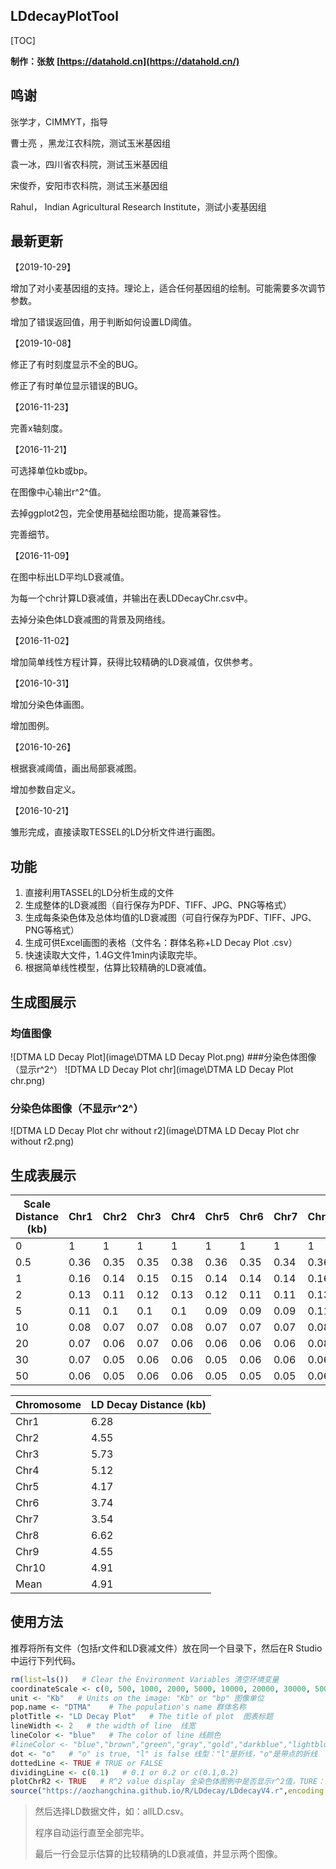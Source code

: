 ## LDdecayPlotTool

[TOC]

**制作：张敖** **[https://datahold.cn](https://datahold.cn/)** 

## 鸣谢

张学才，CIMMYT，指导

曹士亮 ，黑龙江农科院，测试玉米基因组

袁一冰，四川省农科院，测试玉米基因组

宋俊乔，安阳市农科院，测试玉米基因组

Rahul， Indian Agricultural Research Institute，测试小麦基因组

## 最新更新

【2019-10-29】

增加了对小麦基因组的支持。理论上，适合任何基因组的绘制。可能需要多次调节参数。

增加了错误返回值，用于判断如何设置LD阈值。

【2019-10-08】

修正了有时刻度显示不全的BUG。

修正了有时单位显示错误的BUG。

【2016-11-23】

完善x轴刻度。

【2016-11-21】

可选择单位kb或bp。

在图像中心输出r^2^值。

去掉ggplot2包，完全使用基础绘图功能，提高兼容性。

完善细节。

【2016-11-09】

在图中标出LD平均LD衰减值。

为每一个chr计算LD衰减值，并输出在表LDDecayChr.csv中。

去掉分染色体LD衰减图的背景及网络线。

【2016-11-02】

增加简单线性方程计算，获得比较精确的LD衰减值，仅供参考。

【2016-10-31】

增加分染色体画图。

增加图例。

【2016-10-26】

根据衰减阈值，画出局部衰减图。

增加参数自定义。

【2016-10-21】

雏形完成，直接读取TESSEL的LD分析文件进行画图。

## 功能

1. 直接利用TASSEL的LD分析生成的文件
2. 生成整体的LD衰减图（自行保存为PDF、TIFF、JPG、PNG等格式）
3. 生成每条染色体及总体均值的LD衰减图（可自行保存为PDF、TIFF、JPG、PNG等格式）
4. 生成可供Excel画图的表格（文件名：群体名称+LD Decay Plot .csv）
5. 快速读取大文件，1.4G文件1min内读取完毕。
6. 根据简单线性模型，估算比较精确的LD衰减值。

## 生成图展示

### 均值图像

  ![DTMA LD Decay Plot](image\DTMA LD Decay Plot.png)
  ###分染色体图像（显示r^2^）
  ![DTMA LD Decay Plot chr](image\DTMA LD Decay Plot chr.png)

### 分染色体图像（不显示r^2^）

![DTMA LD Decay Plot chr without r2](image\DTMA LD Decay Plot chr without r2.png)

## 生成表展示

| Scale Distance  (kb) | Chr1 | Chr2 | Chr3 | Chr4 | Chr5 | Chr6 | Chr7 | Chr8 | Chr9 | Chr10 | Mean |
| -------------------- | ---- | ---- | ---- | ---- | ---- | ---- | ---- | ---- | ---- | ----- | ---- |
| 0                    | 1    | 1    | 1    | 1    | 1    | 1    | 1    | 1    | 1    | 1     | 1    |
| 0.5                  | 0.36 | 0.35 | 0.35 | 0.38 | 0.36 | 0.35 | 0.34 | 0.36 | 0.36 | 0.36  | 0.36 |
| 1                    | 0.16 | 0.14 | 0.15 | 0.15 | 0.14 | 0.14 | 0.14 | 0.16 | 0.15 | 0.16  | 0.15 |
| 2                    | 0.13 | 0.11 | 0.12 | 0.13 | 0.12 | 0.11 | 0.11 | 0.13 | 0.12 | 0.13  | 0.12 |
| 5                    | 0.11 | 0.1  | 0.1  | 0.1  | 0.09 | 0.09 | 0.09 | 0.11 | 0.1  | 0.1   | 0.1  |
| 10                   | 0.08 | 0.07 | 0.07 | 0.08 | 0.07 | 0.07 | 0.07 | 0.08 | 0.08 | 0.08  | 0.08 |
| 20                   | 0.07 | 0.06 | 0.07 | 0.06 | 0.06 | 0.06 | 0.06 | 0.08 | 0.06 | 0.07  | 0.06 |
| 30                   | 0.07 | 0.05 | 0.06 | 0.06 | 0.05 | 0.06 | 0.06 | 0.06 | 0.05 | 0.06  | 0.06 |
| 50                   | 0.06 | 0.05 | 0.06 | 0.06 | 0.05 | 0.05 | 0.05 | 0.06 | 0.06 | 0.06  | 0.06 |

| Chromosome | LD Decay Distance (kb) |
| ---------- | ---------------------- |
| Chr1       | 6.28                   |
| Chr2       | 4.55                   |
| Chr3       | 5.73                   |
| Chr4       | 5.12                   |
| Chr5       | 4.17                   |
| Chr6       | 3.74                   |
| Chr7       | 3.54                   |
| Chr8       | 6.62                   |
| Chr9       | 4.55                   |
| Chr10      | 4.91                   |
| Mean       | 4.91                   |

## 使用方法

推荐将所有文件（包括r文件和LD衰减文件）放在同一个目录下，然后在R Studio中运行下列代码。

```r
rm(list=ls())   # Clear the Environment Variables 清空环境变量 
coordinateScale <- c(0, 500, 1000, 2000, 5000, 10000, 20000, 30000, 50000)   # x coordinate axis, unit is bp 坐标x轴,按照pb填写
unit <- "Kb"   # Units on the image: "Kb" or "bp" 图像单位
pop.name <- "DTMA"    # The population's name 群体名称
plotTitle <- "LD Decay Plot"   # The title of plot  图表标题
lineWidth <- 2   # the width of line  线宽
lineColor <- "blue"   # The color of line 线颜色
#lineColor <- "blue","brown","green","gray","gold","darkblue","lightblue","red","orange","tan","yellowgreen")   # The color of line 线颜色
dot <- "o"   # "o" is true, "l" is false 线型："l"是折线，"o"是带点的折线
dottedLine <- TRUE # TRUE or FALSE 
dividingLine <- c(0.1)   # 0.1 or 0.2 or c(0.1,0.2)
plotChrR2 <- TRUE   # R^2 value display 全染色体图例中是否显示r^2值，TURE：显示，FLASE：不显示
source("https://aozhangchina.github.io/R/LDdecay/LDdecayV4.r",encoding = "utf-8")   # 加载程序文件，需要联网
```

> 然后选择LD数据文件，如：allLD.csv。
>
> 程序自动运行直至全部完毕。
>
> 最后一行会显示估算的比较精确的LD衰减值，并显示两个图像。

